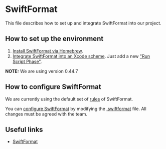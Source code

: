 # SwiftFormat

This file describes how to set up and integrate SwiftFormat into our project.

## How to set up the environment

1. [Install SwiftFormat via Homebrew](https://github.com/nicklockwood/SwiftFormat#command-line-tool).
2. [Integrate SwiftFormat into an Xcode scheme](https://github.com/nicklockwood/SwiftFormat#alternative-locally-installed-swiftformat). Just add a new ["Run Script Phase"](https://stackoverflow.com/questions/39632301/where-is-the-run-script-and-build-phase-in-xcode).

**NOTE:** We are using version 0.44.7

## How to configure SwiftFormat

We are currently using the default set of [rules](https://github.com/nicklockwood/SwiftFormat/blob/master/Rules.md) of SwiftFormat.

You can [configure SwiftFormat](https://github.com/nicklockwood/SwiftFormat#configuration) by modifying the [.swiftformat](../.swiftformat) file. All changes must be agreed with the team.

## Useful links

- [SwiftFormat](https://github.com/nicklockwood/SwiftFormat)
